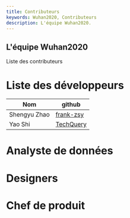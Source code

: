 ```yaml
---
title: Contributeurs
keywords: Wuhan2020, Contributeurs
description: L'équipe Wuhan2020.
---
```


## L'équipe Wuhan2020

Liste des contributeurs

# Liste des développeurs

| Nom          | github                                    |
| ------------ | ----------------------------------------- |
| Shengyu Zhao | [frank-zsy](https://github.com/frank-zsy) |
| Yao Shi      | [TechQuery](https://github.com/TechQuery) |


# Analyste de données

# Designers

# Chef de produit

